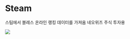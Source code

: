 # Steam
스팀에서 블레스 온라인 랭킹 데이터를 가져옴
네오위즈 주식 투자용

<img src='https://user-images.githubusercontent.com/6409339/40816213-93d6fe2a-6586-11e8-9afc-e201164f91bd.png'>
